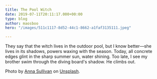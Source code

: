 ```yaml
---
title: The Pool Witch
date: 2019-07-11T20:11:17.000+00:00
type: blog
author: maosboo
hero: "/images/511c1117-8d52-44c1-8662-a1faf3135111.jpeg"

---
```

They say that the witch lives in the outdoor pool, but I know better—she lives in its shadows, powers waxing with the season. Today, all concrete edges glint in the sharp summer sun, water shining. Too late, I see my brother swim through the diving board's shadow. He climbs out.

Photo by [Anna Sullivan](https://unsplash.com/@aesullivan2010?utm_source=unsplash&utm_medium=referral&utm_content=creditCopyText) on [Unsplash](https://unsplash.com/s/photos/outdoor-swimming-pool?utm_source=unsplash&utm_medium=referral&utm_content=creditCopyText).